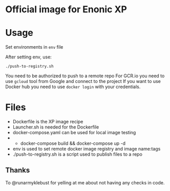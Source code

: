 # Official image for Enonic XP

# Usage
Set environments in `env` file

After setting env, use:
```
./push-to-registry.sh 
```

You need to be authorized to push to a remote repo
For GCR.io you need to use `gcloud` tool from Google and connect to the project
If you want to use Docker hub you need to use 
`docker login` with your credentials.

# Files 
* Dockerfile is the XP image recipe
* Launcher.sh is needed for the Dockerfile
* docker-compose.yaml can be used for local image testing
* * docker-compose build && docker-compose up -d
* env is used to set remote docker image registry and image name:tags
* ./push-to-registry.sh is a script used to publish files to a repo

## Thanks
To @runarmyklebust for yelling at me about not having any checks in code.
